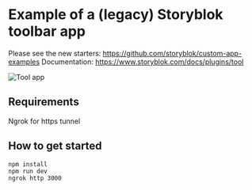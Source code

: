 # Example of a (legacy) Storyblok toolbar app

Please see the new starters: https://github.com/storyblok/custom-app-examples
Documentation: https://www.storyblok.com/docs/plugins/tool

![Tool app](https://a.storyblok.com/f/51376/848x399/73eb787972/tool.jpg)

## Requirements

Ngrok for https tunnel

## How to get started

```
npm install
npm run dev
ngrok http 3000
```
